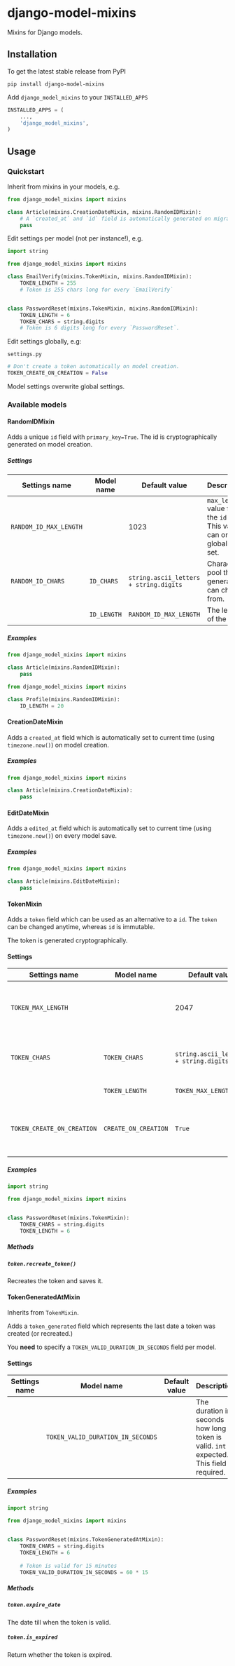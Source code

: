 # django-model-mixins

Mixins for Django models.

## Installation

To get the latest stable release from PyPI

```
pip install django-model-mixins
```

Add `django_model_mixins` to your `INSTALLED_APPS`

```python
INSTALLED_APPS = (
    ...,
    'django_model_mixins',
)
```

## Usage

### Quickstart

Inherit from mixins in your models, e.g.

```python
from django_model_mixins import mixins

class Article(mixins.CreationDateMixin, mixins.RandomIDMixin):
    # A `created_at` and `id` field is automatically generated on migrations.
    pass
```

Edit settings per model (not per instance!), e.g.

```python
import string

from django_model_mixins import mixins

class EmailVerify(mixins.TokenMixin, mixins.RandomIDMixin):
    TOKEN_LENGTH = 255
    # Token is 255 chars long for every `EmailVerify`


class PasswordReset(mixins.TokenMixin, mixins.RandomIDMixin):
    TOKEN_LENGTH = 6
    TOKEN_CHARS = string.digits
    # Token is 6 digits long for every `PasswordReset`.
```

Edit settings globally, e.g:

`settings.py`
```python
# Don't create a token automatically on model creation.
TOKEN_CREATE_ON_CREATION = False
```

Model settings overwrite global settings.

### Available models

#### RandomIDMixin

Adds a unique `id` field with `primary_key=True`. 
The id is cryptographically generated on model creation.

##### Settings

| Settings name          	| Model name  	| Default value                          	| Description                                                                 	|
|------------------------	|-------------	|----------------------------------------	|-----------------------------------------------------------------------------	|
| `RANDOM_ID_MAX_LENGTH` 	|             	| 1023                                   	| `max_length` value for the `id` field. This value can only be globally set. 	|
| `RANDOM_ID_CHARS`      	| `ID_CHARS`  	| `string.ascii_letters + string.digits` 	| Character pool the generator can choose from.                               	|
|                        	| `ID_LENGTH` 	| `RANDOM_ID_MAX_LENGTH`                 	| The length of the id.                                                       	|

##### Examples

```python
from django_model_mixins import mixins

class Article(mixins.RandomIDMixin):
    pass
```

```python
from django_model_mixins import mixins

class Profile(mixins.RandomIDMixin):
    ID_LENGTH = 20
```



#### CreationDateMixin

Adds a `created_at` field which is automatically set to current time (using `timezone.now()`)
on model creation.

##### Examples

```python
from django_model_mixins import mixins

class Article(mixins.CreationDateMixin):
    pass
```



#### EditDateMixin

Adds a `edited_at` field which is automatically set to current time (using `timezone.now()`)
on every model save.

##### Examples

```python
from django_model_mixins import mixins

class Article(mixins.EditDateMixin):
    pass
```



#### TokenMixin

Adds a `token` field which can be used as an alternative to a `id`.
The `token` can be changed anytime, whereas `id` is immutable.

The token is generated cryptographically.

#### Settings

| Settings name              	| Model name           	| Default value                          	| Description                                                                    	|
|----------------------------	|----------------------	|----------------------------------------	|--------------------------------------------------------------------------------	|
| `TOKEN_MAX_LENGTH`         	|                      	| 2047                                   	| `max_length` value for the `token` field. This value can only be globally set. 	|
| `TOKEN_CHARS`              	| `TOKEN_CHARS`        	| `string.ascii_letters + string.digits` 	| Character pool the generator can choose from.                                  	|
|                            	| `TOKEN_LENGTH`       	| `TOKEN_MAX_LENGTH`                     	| The length of the token.                                                       	|
| `TOKEN_CREATE_ON_CREATION` 	| `CREATE_ON_CREATION` 	| `True`                                 	| Whether a token should automatically be created on model creation.             	|

##### Examples

```python
import string

from django_model_mixins import mixins


class PasswordReset(mixins.TokenMixin):
    TOKEN_CHARS = string.digits
    TOKEN_LENGTH = 6
```

##### Methods

##### `token.recreate_token()`

Recreates the token and saves it.



#### TokenGeneratedAtMixin

Inherits from `TokenMixin`.

Adds a `token_generated` field which represents the last date a token was created (or recreated.)

You **need** to specify a `TOKEN_VALID_DURATION_IN_SECONDS` field per model.

#### Settings

| Settings name 	| Model name                        	| Default value 	| Description                                                                                	|
|---------------	|-----------------------------------	|---------------	|--------------------------------------------------------------------------------------------	|
|               	| `TOKEN_VALID_DURATION_IN_SECONDS` 	|               	| The duration in seconds how long a token is valid. `int` expected. This field is required. 	|
              
##### Examples

```python
import string

from django_model_mixins import mixins


class PasswordReset(mixins.TokenGeneratedAtMixin):
    TOKEN_CHARS = string.digits
    TOKEN_LENGTH = 6
    
    # Token is valid for 15 minutes
    TOKEN_VALID_DURATION_IN_SECONDS = 60 * 15

```

##### Methods

##### `token.expire_date`

The date till when the token is valid.

##### `token.is_expired`

Return whether the token is expired.
